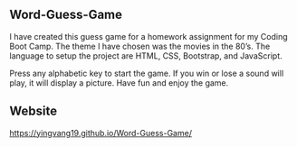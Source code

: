 ## Word-Guess-Game
I have created this guess game for a homework assignment for my Coding Boot Camp.
The theme I have chosen was the movies in the 80’s.
The language to setup the project are HTML, CSS, Bootstrap, and JavaScript.

Press any alphabetic key to start the game.
If you win or lose a sound will play, it will display a picture.
Have fun and enjoy the game.

## Website 
https://yingvang19.github.io/Word-Guess-Game/
